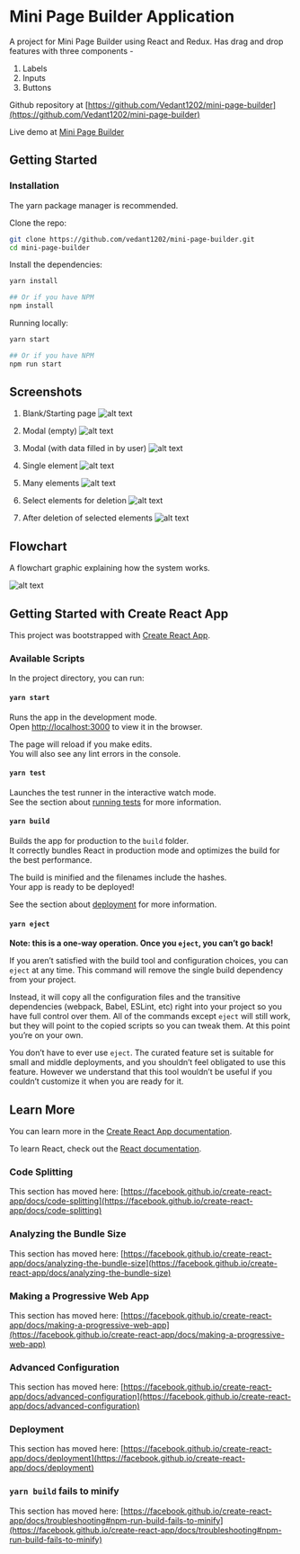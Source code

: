 # Mini Page Builder Application

A project for Mini Page Builder using React and Redux. Has drag and drop features with three components - 

1. Labels
2. Inputs
3. Buttons

Github repository at [https://github.com/Vedant1202/mini-page-builder](https://github.com/Vedant1202/mini-page-builder)

Live demo at [Mini Page Builder](https://vedant1202.github.io/mini-page-builder/)

## Getting Started

### Installation

The yarn package manager is recommended.

Clone the repo:

```bash
git clone https://github.com/vedant1202/mini-page-builder.git
cd mini-page-builder
```

Install the dependencies:

```bash
yarn install

## Or if you have NPM
npm install

```

Running locally:

```bash
yarn start

## Or if you have NPM
npm run start

```

## Screenshots

1. Blank/Starting page 
![alt text](https://github.com/Vedant1202/mini-page-builder/blob/master/screenshots/blank-page.png?raw=true)

2. Modal (empty) 
![alt text](https://github.com/Vedant1202/mini-page-builder/blob/master/screenshots/modal-empty.png?raw=true)

3. Modal (with data filled in by user) 
![alt text](https://github.com/Vedant1202/mini-page-builder/blob/master/screenshots/modal-filled.png?raw=true)

4. Single element 
![alt text](https://github.com/Vedant1202/mini-page-builder/blob/master/screenshots/one-element.png?raw=true)

5. Many elements 
![alt text](https://github.com/Vedant1202/mini-page-builder/blob/master/screenshots/many-element.png?raw=true)

6. Select elements for deletion
![alt text](https://github.com/Vedant1202/mini-page-builder/blob/master/screenshots/select-for-delete.png?raw=true)

7. After deletion of selected elements
![alt text](https://github.com/Vedant1202/mini-page-builder/blob/master/screenshots/after-delete.png?raw=true)


## Flowchart 

A flowchart graphic explaining how the system works.

![alt text](https://github.com/Vedant1202/mini-page-builder/blob/master/docs/mini-page-builder-flowchart.png?raw=true)


## Getting Started with Create React App

This project was bootstrapped with [Create React App](https://github.com/facebook/create-react-app).

### Available Scripts

In the project directory, you can run:

#### `yarn start`

Runs the app in the development mode.\
Open [http://localhost:3000](http://localhost:3000) to view it in the browser.

The page will reload if you make edits.\
You will also see any lint errors in the console.

#### `yarn test`

Launches the test runner in the interactive watch mode.\
See the section about [running tests](https://facebook.github.io/create-react-app/docs/running-tests) for more information.

#### `yarn build`

Builds the app for production to the `build` folder.\
It correctly bundles React in production mode and optimizes the build for the best performance.

The build is minified and the filenames include the hashes.\
Your app is ready to be deployed!

See the section about [deployment](https://facebook.github.io/create-react-app/docs/deployment) for more information.

#### `yarn eject`

**Note: this is a one-way operation. Once you `eject`, you can’t go back!**

If you aren’t satisfied with the build tool and configuration choices, you can `eject` at any time. This command will remove the single build dependency from your project.

Instead, it will copy all the configuration files and the transitive dependencies (webpack, Babel, ESLint, etc) right into your project so you have full control over them. All of the commands except `eject` will still work, but they will point to the copied scripts so you can tweak them. At this point you’re on your own.

You don’t have to ever use `eject`. The curated feature set is suitable for small and middle deployments, and you shouldn’t feel obligated to use this feature. However we understand that this tool wouldn’t be useful if you couldn’t customize it when you are ready for it.

## Learn More

You can learn more in the [Create React App documentation](https://facebook.github.io/create-react-app/docs/getting-started).

To learn React, check out the [React documentation](https://reactjs.org/).

### Code Splitting

This section has moved here: [https://facebook.github.io/create-react-app/docs/code-splitting](https://facebook.github.io/create-react-app/docs/code-splitting)

### Analyzing the Bundle Size

This section has moved here: [https://facebook.github.io/create-react-app/docs/analyzing-the-bundle-size](https://facebook.github.io/create-react-app/docs/analyzing-the-bundle-size)

### Making a Progressive Web App

This section has moved here: [https://facebook.github.io/create-react-app/docs/making-a-progressive-web-app](https://facebook.github.io/create-react-app/docs/making-a-progressive-web-app)

### Advanced Configuration

This section has moved here: [https://facebook.github.io/create-react-app/docs/advanced-configuration](https://facebook.github.io/create-react-app/docs/advanced-configuration)

### Deployment

This section has moved here: [https://facebook.github.io/create-react-app/docs/deployment](https://facebook.github.io/create-react-app/docs/deployment)

### `yarn build` fails to minify

This section has moved here: [https://facebook.github.io/create-react-app/docs/troubleshooting#npm-run-build-fails-to-minify](https://facebook.github.io/create-react-app/docs/troubleshooting#npm-run-build-fails-to-minify)
